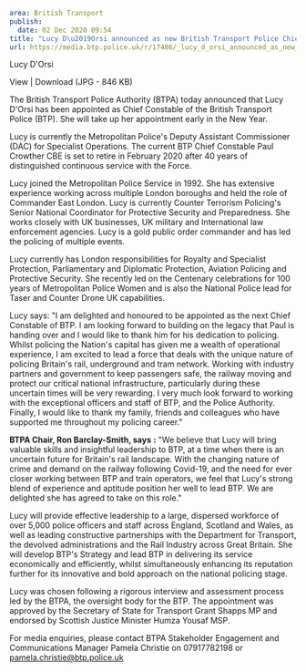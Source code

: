 ```yaml
area: British Transport
publish:
  date: 02 Dec 2020 09:54
title: "Lucy D\u2019Orsi announced as new British Transport Police Chief Constable"
url: https://media.btp.police.uk/r/17486/_lucy_d_orsi_announced_as_new_british_transport_p
```

Lucy D'Orsi

View | Download (JPG - 846 KB)

The British Transport Police Authority (BTPA) today announced that Lucy D'Orsi has been appointed as Chief Constable of the British Transport Police (BTP). She will take up her appointment early in the New Year.

Lucy is currently the Metropolitan Police's Deputy Assistant Commissioner (DAC) for Specialist Operations. The current BTP Chief Constable Paul Crowther CBE is set to retire in February 2020 after 40 years of distinguished continuous service with the Force.

Lucy joined the Metropolitan Police Service in 1992. She has extensive experience working across multiple London boroughs and held the role of Commander East London. Lucy is currently Counter Terrorism Policing's Senior National Coordinator for Protective Security and Preparedness. She works closely with UK businesses, UK military and International law enforcement agencies. Lucy is a gold public order commander and has led the policing of multiple events.

Lucy currently has London responsibilities for Royalty and Specialist Protection, Parliamentary and Diplomatic Protection, Aviation Policing and Protective Security. She recently led on the Centenary celebrations for 100 years of Metropolitan Police Women and is also the National Police lead for Taser and Counter Drone UK capabilities.

Lucy says: "I am delighted and honoured to be appointed as the next Chief Constable of BTP. I am looking forward to building on the legacy that Paul is handing over and I would like to thank him for his dedication to policing. Whilst policing the Nation's capital has given me a wealth of operational experience, I am excited to lead a force that deals with the unique nature of policing Britain's rail, underground and tram network. Working with industry partners and government to keep passengers safe, the railway moving and protect our critical national infrastructure, particularly during these uncertain times will be very rewarding. I very much look forward to working with the exceptional officers and staff of BTP, and the Police Authority. Finally, I would like to thank my family, friends and colleagues who have supported me throughout my policing career."

**BTPA Chair, Ron Barclay-Smith, says** **:** "We believe that Lucy will bring valuable skills and insightful leadership to BTP, at a time when there is an uncertain future for Britain's rail landscape. With the changing nature of crime and demand on the railway following Covid-19, and the need for ever closer working between BTP and train operators, we feel that Lucy's strong blend of experience and aptitude position her well to lead BTP. We are delighted she has agreed to take on this role."

Lucy will provide effective leadership to a large, dispersed workforce of over 5,000 police officers and staff across England, Scotland and Wales, as well as leading constructive partnerships with the Department for Transport, the devolved administrations and the Rail Industry across Great Britain. She will develop BTP's Strategy and lead BTP in delivering its service economically and efficiently, whilst simultaneously enhancing its reputation further for its innovative and bold approach on the national policing stage.

Lucy was chosen following a rigorous interview and assessment process led by the BTPA, the oversight body for the BTP. The appointment was approved by the Secretary of State for Transport Grant Shapps MP and endorsed by Scottish Justice Minister Humza Yousaf MSP.

For media enquiries, please contact BTPA Stakeholder Engagement and Communications Manager Pamela Christie on 07917782198 or pamela.christie@btp.police.uk
